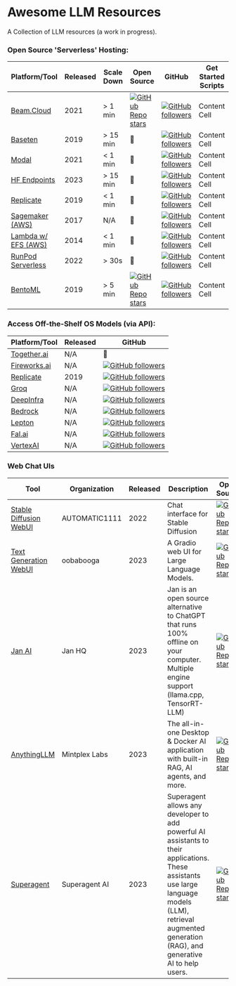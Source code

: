 # Awesome LLM Resources

A Collection of LLM resources (a work in progress). 

### Open Source 'Serverless' Hosting:

| Platform/Tool                   | Released | Scale Down | Open Source | GitHub | Get Started Scripts |
| --------------------------------| -------- | ---------- | ----------- | ------ | -------------------- |
| [Beam.Cloud](https://www.beam.cloud/) | 2021     | > 1 min    | [![GitHub Repo stars](https://img.shields.io/github/stars/beam-cloud/beta9?style=social)](https://github.com/beam-cloud/beta9) | [![GitHub followers](https://img.shields.io/github/followers/beam-cloud?style=social)](https://github.com/beam-cloud) | Content Cell |
| [Baseten](https://www.baseten.com/) | 2019     | > 15 min   | 🔴          | [![GitHub followers](https://img.shields.io/github/followers/basetenlabs?style=social)](https://github.com/basetenlabs) | Content Cell |
| [Modal](https://modal.com/)      | 2021     | < 1 min    | 🔴          | [![GitHub followers](https://img.shields.io/github/followers/modal-labs?style=social)](https://github.com/modal-labs) | Content Cell |
| [HF Endpoints](https://ui.endpoints.huggingface.co/) | 2023 | > 15 min   | 🔴          | [![GitHub followers](https://img.shields.io/github/followers/huggingface?style=social)](https://github.com/huggingface) | Content Cell |
| [Replicate](https://replicate.com/) | 2019     | < 1 min    | 🔴          | [![GitHub followers](https://img.shields.io/github/followers/replicate?style=social)](https://github.com/replicate) | Content Cell |
| [Sagemaker (AWS)](https://aws.amazon.com/sagemaker/) | 2017 | N/A        | 🔴          | [![GitHub followers](https://img.shields.io/github/followers/aws?style=social)](https://github.com/aws/amazon-sagemaker-examples) | Content Cell |
| [Lambda w/ EFS (AWS)](https://aws.amazon.com/pm/lambda/) | 2014 | < 1 min | 🔴          | [![GitHub followers](https://img.shields.io/github/followers/awsdocs?style=social)](https://github.com/awsdocs/aws-lambda-developer-guide) | Content Cell |
| [RunPod Serverless](https://www.runpod.io/serverless-gpu) | 2022 | > 30s    | 🔴          | [![GitHub followers](https://img.shields.io/github/followers/runpod?style=social)](https://github.com/runpod) | Content Cell |
| [BentoML](https://www.bentoml.com/) | 2019     | > 5 min    | [![GitHub Repo stars](https://img.shields.io/github/stars/bentoml/BentoML?style=social)](https://github.com/bentoml/BentoML) | [![GitHub followers](https://img.shields.io/github/followers/bentoml?style=social)](https://github.com/bentoml) | Content Cell |



### Access Off-the-Shelf OS Models (via API):

| Platform/Tool                           | Released | GitHub |
| --------------------------------------- | -------- | ----------- |
| [Together.ai](https://Together.ai)                                | N/A      | 🔴          |
| [Fireworks.ai ](https://Fireworks.ai)                            | N/A      | [![GitHub followers](https://img.shields.io/github/followers/fw-ai?style=social)](https://github.com/fw-ai) |
| [Replicate](https://replicate.com/)     | 2019     | [![GitHub followers](https://img.shields.io/github/followers/replicate?style=social)](https://github.com/replicate) |
| [Groq](https://groq.com/)               | N/A      | [![GitHub followers](https://img.shields.io/github/followers/groq?style=social)](https://github.com/groq) |
| [DeepInfra](https://deepinfra.com/)     | N/A      | [![GitHub followers](https://img.shields.io/github/followers/deepinfra?style=social)](https://github.com/deepinfra) |
| [Bedrock](https://aws.amazon.com/bedrock) | N/A    | [![GitHub followers](https://img.shields.io/github/followers/aws-samples?style=social)](https://github.com/aws-samples/amazon-bedrock-workshop) |
| [Lepton](https://www.lepton.ai/)        | N/A      | [![GitHub followers](https://img.shields.io/github/followers/leptonai?style=social)](https://github.com/leptonai) |
| [Fal.ai](https://fal.ai/)               | N/A      | [![GitHub followers](https://img.shields.io/github/followers/fal-ai?style=social)](https://github.com/fal-ai) |
| [VertexAI](https://cloud.google.com/vertex-ai) | N/A | [![GitHub followers](https://img.shields.io/github/followers/GoogleCloudPlatform?style=social)](https://github.com/GoogleCloudPlatform/vertex-ai-samples) |

### Web Chat UIs

| Tool                                            | Organization       | Released | Description                                                                                     | Open Source | GitHub |
|-------------------------------------------------|--------------------|----------|-------------------------------------------------------------------------------------------------|-------------|--------|
| [Stable Diffusion WebUI](https://github.com/AUTOMATIC1111/stable-diffusion-webui) | AUTOMATIC1111      | 2022     | Chat interface for Stable Diffusion                | [![GitHub Repo stars](https://img.shields.io/github/stars/AUTOMATIC1111/stable-diffusion-webui?style=flat-square&color=blue)](https://github.com/AUTOMATIC1111/stable-diffusion-webui) | [![GitHub followers](https://img.shields.io/github/followers/AUTOMATIC1111?style=flat-square&color=green)](https://github.com/AUTOMATIC1111) |
| [Text Generation WebUI](https://github.com/oobabooga/text-generation-webui) | oobabooga          | 2023      | A Gradio web UI for Large Language Models.       | [![GitHub Repo stars](https://img.shields.io/github/stars/oobabooga/text-generation-webui?style=flat-square&color=blue)](https://github.com/oobabooga/text-generation-webui) | [![GitHub followers](https://img.shields.io/github/followers/oobabooga?style=flat-square&color=green)](https://github.com/oobabooga) |
| [Jan AI](https://jan.ai/)                       | Jan HQ            | 2023      | Jan is an open source alternative to ChatGPT that runs 100% offline on your computer. Multiple engine support (llama.cpp, TensorRT-LLM)                           | [![GitHub Repo stars](https://img.shields.io/github/stars/janhq/jan?style=flat-square&color=blue)](https://github.com/janhq/jan) | [![GitHub followers](https://img.shields.io/github/followers/janhq?style=flat-square&color=green)](https://github.com/janhq) |
| [AnythingLLM](https://github.com/Mintplex-Labs/anything-llm) | Mintplex Labs      | 2023      | The all-in-one Desktop & Docker AI application with built-in RAG, AI agents, and more.              | [![GitHub Repo stars](https://img.shields.io/github/stars/Mintplex-Labs/anything-llm?style=flat-square&color=blue)](https://github.com/Mintplex-Labs/anything-llm) | [![GitHub followers](https://img.shields.io/github/followers/Mintplex-Labs?style=flat-square&color=green)](https://github.com/Mintplex-Labs) |
| [Superagent](https://github.com/superagent-ai/superagent) | Superagent AI     | 2023      | Superagent allows any developer to add powerful AI assistants to their applications. These assistants use large language models (LLM), retrieval augmented generation (RAG), and generative AI to help users.   | [![GitHub Repo stars](https://img.shields.io/github/stars/superagent-ai/superagent?style=flat-square&color=blue)](https://github.com/superagent-ai/superagent) | [![GitHub followers](https://img.shields.io/github/followers/superagent-ai?style=flat-square&color=green)](https://github.com/superagent-ai) |


